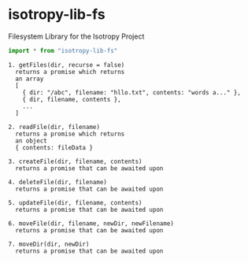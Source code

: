 # isotropy-lib-fs
Filesystem Library for the Isotropy Project


```javascript
import * from "isotropy-lib-fs"
```


```
1. getFiles(dir, recurse = false)
  returns a promise which returns
  an array
  [
    { dir: "/abc", filename: "hllo.txt", contents: "words a..." },
    { dir, filename, contents },
    ...
  ]
```
```
2. readFile(dir, filename)
  returns a promise which returns
  an object
  { contents: fileData }
```
```
3. createFile(dir, filename, contents)
  returns a promise that can be awaited upon
```
```
4. deleteFile(dir, filename)
  returns a promise that can be awaited upon
```
```
5. updateFile(dir, filename, contents)
  returns a promise that can be awaited upon
```
```
6. moveFile(dir, filename, newDir, newFilename)
  returns a promise that can be awaited upon
```
```
7. moveDir(dir, newDir)
  returns a promise that can be awaited upon
```

